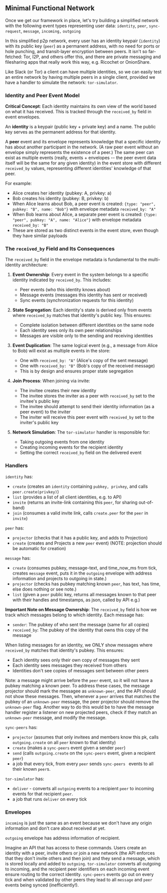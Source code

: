 
## Minimal Functional Network

Once we get our framework in place, let's try building a simplified network with the following event types representing user data: `identity`, `peer`, `sync-request`, `message`, `incoming,` `outgoing`

In this simplified p2p network, every user has an identity keypair (`identity`) with its public key (`peer`) as a permanent address, with no need for ports or hole punching, and transit-layer encryption between peers. It isn't so far-fetched: Tor, I2P, and others offer this, and there are private messaging and filesharing apps that really work this way, e.g. Ricochet or OnionShare.

Like Slack (or Tor) a client can have multiple identities, so we can easily test an entire network by having multiple peers in a single client, provided we have a handler to simulate the network: `tor-simulator`.

### Identity and Peer Event Model

**Critical Concept**: Each identity maintains its own view of the world based on what it has received. This is tracked through the `received_by` field in event envelopes.

An **identity** is a keypair (public key + private key) and a name. The public key serves as the permanent address for that identity.

A **peer** event and its envelope represents knowledge that a specific identity has about another participant in the network. (A raw peer event without an envelope simply represents the existence of a peer.) The same peer can exist as multiple events (really, events + envelopes -- the peer event data itself will be the same for any given identity) in the event store with different `received_by` values, representing different identities' knowledge of that peer.

For example:
- Alice creates her identity (pubkey: A, privkey: a)
- Bob creates his identity (pubkey: B, privkey: b)
- When Alice learns about Bob, a peer event is created: `{type: "peer", pubkey: "B", name: "Bob"}` with envelope metadata `received_by: "A"`
- When Bob learns about Alice, a separate peer event is created: `{type: "peer", pubkey: "A", name: "Alice"}` with envelope metadata `received_by: "B"`
- These are stored as two distinct events in the event store, even though they have similar payloads

### The `received_by` Field and Its Consequences

The `received_by` field in the envelope metadata is fundamental to the multi-identity architecture:

1. **Event Ownership**: Every event in the system belongs to a specific identity indicated by `received_by`. This includes:
   - Peer events (who this identity knows about)
   - Message events (messages this identity has sent or received)
   - Sync events (synchronization requests for this identity)

2. **State Segregation**: Each identity's state is derived only from events where `received_by` matches that identity's public key. This ensures:
   - Complete isolation between different identities on the same node
   - Each identity sees only its own peer relationships
   - Messages are visible only to the sending and receiving identities

3. **Event Duplication**: The same logical event (e.g., a message from Alice to Bob) will exist as multiple events in the store:
   - One with `received_by: "A"` (Alice's copy of the sent message)
   - One with `received_by: "B"` (Bob's copy of the received message)
   - This is by design and ensures proper state segregation

4. **Join Process**: When joining via invite:
   - The invitee creates their new identity
   - The invitee stores the inviter as a peer with `received_by` set to the invitee's public key
   - The invitee should attempt to send their identity information (as a peer event) to the inviter
   - The inviter will receive this peer event with `received_by` set to the inviter's public key

5. **Network Simulation**: The `tor-simulator` handler is responsible for:
   - Taking outgoing events from one identity
   - Creating incoming events for the recipient identity
   - Setting the correct `received_by` field on the delivered event

### Handlers

`identity` has:
- `create` (creates an `identity` containing `pubkey, privkey`, and calls `peer.create(privkey)`)
- `list` (provides a list of all client identities, e.g. to API)
- `invite` (returns an invite-link containing this `peer`, for sharing out-of-band)  
- `join` (consumes a valid invite link, calls `create.peer` for the `peer` in `invite`)

`peer` has:
- `projector` (checks that it has a public key, and adds to Projection)
- `create` (creates and Projects a new `peer` event) (NOTE: projection should be automatic for creation)

`message` has:
- `create` (consumes pubkey, message-text, and time_now_ms from tick, creates `message` event, puts it in the `outgoing` envelope with address information and projects to outgoing in state.)
- `projector` (checks has pubkey matching known `peer`, has text, has time, else does nothing or see note.)
- `list` (given a `peer` public key, returns all messages known to that peer with their handles and timestamps, as json, called by API e.g.)

**Important Note on Message Ownership**: The `received_by` field is how we track which messages belong to which identity. Each message has:
- `sender`: The pubkey of who sent the message (same for all copies)
- `received_by`: The pubkey of the identity that owns this copy of the message

When listing messages for an identity, we ONLY show messages where `received_by` matches that identity's pubkey. This ensures:
- Each identity sees only their own copy of messages they sent
- Each identity sees messages they received from others
- Identities don't see copies of messages sent between other peers

Note: a message might arrive before the `peer` event, so it will not have a pubkey matching a known peer. To address these cases, the message projector should mark the messagee as `unknown-peer`, and the API should not show these messages. Then, whenever a `peer` arrives that matches the pubkey of an `unknown-peer` message, the peer projector should remove the `unknown-peer` flag. Another way to do this would be to have the message handler register a listener on new projected peers, check if they match an `unknown-peer` message, and modify the message.   

`sync-peers` has:
- `projector` (assumes that only invitees and members know this pk, calls `outgoing.create` on all `peer` known to that identity)
- `create` (makes a `sync-peers` event given a sender `peer`)
- `send` (calls `outgoing.create` on the `sync-peers` event, given a recipient `peer`)
- a job that every tick, from every `peer` sends `sync-peers
` events to all their known `peer`s.

`tor-simulator` has:
- `deliver` - converts all `outgoing` events to a recipient `peer` to incoming events for that recipient `peer`.
- a job that runs `deliver` on every tick

### Envelopes

`incoming` is just the same as an event because we don't have any origin information and don't care about received at yet.

`outgoing` envelope has address information of recipient.

Imagine an API that has access to these commands. Users create an identity with a peer, invite others or join a new network (the API enforces that they don't invite others and then join) and they send a message, which is stored locally and added to `outgoing`. `tor-simulator` converts all outgoing to incoming, and the recipient peer identifiers on each incoming event ensure routing to the correct identity. `sync-peers` events go out on every tick and when validated by other peers they lead to all `message` and `peer` events being synced (inefficiently!).